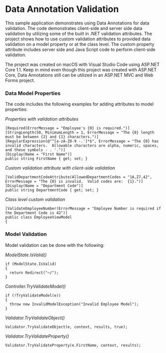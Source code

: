 # Data Annotation Validation

This sample application demonstrates using Data Annotations for data validation.  The code demonstrates client-side and server side data validation by utilizing some of the built in .NET validation attributes.  The project shows how to use custom validation attributes to provided data validation on a model property or at the class level.  The custom property attribute includes server side and Java Script code to perform client-side validation.  

The project was created on macOS with Visual Studio Code using ASP.NET Core 1.1.  Keep in mind even though this project was created with ASP.NET Core, Data Annotations still can be utilized in an ASP.NET MVC and Web Forms project.

### Data Model Properties

The code includes the following examples for adding attributes to model properties:

*Properties with validation attributes*

```
[Required(ErrorMessage = "Employee's {0} is required.")]
[StringLength(50, MinimumLength = 1, ErrorMessage = "The {0} length must be between {2} and {1} characters.")]
[RegularExpression(@"^[a-zA-Z0-9 -.']*$", ErrorMessage = "The {0} has invalid characters.  Allowable characters are alpha, numeric, spaces, and these symbols - . '.")]
[Display(Name = "First Name")]
public string FirstName { get; set; }
```

*Custom validation attribute with client-side validation*

```
[ValidDepartmentCodeAttribute(AllowedDepartmentCodes = "1A,Z7,42", ErrorMessage = "The {0} is invalid.  Valid codes are:  {1}.")]
[Display(Name = "Department Code")]
public string DepartmentCode { get; set; }
```

*Class level custom validation*

```
[ValidateEmployeeNumber(ErrorMessage = "Employee Number is required if the Department Code is 42")]
public class EmployeeViewModel
{
```

### Model Validation

Model validation can be done with the following:

*ModelState.IsValid()*

```
if (ModelState.IsValid)
{
  return Redirect("~/");
}
```

*Controller.TryValidateModel()*

```
if (!TryValidateModel(e))
{
  throw new InvalidModelException("Invalid Employee Model");
}
```

*Validator.TryValidateObject()*

```
Validator.TryValidateObject(e, context, results, true);
```

*Validator.TryValidateProperty()*

```
Validator.TryValidateProperty(e.FirstName, context, results);
```